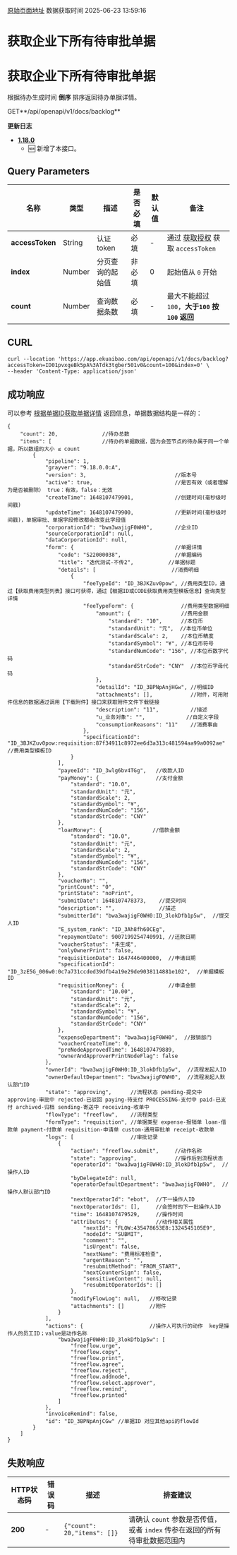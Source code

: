 [原始页面地址](https://docs.ekuaibao.com/docs/open-api/flows/get-approve-corporation)
数据获取时间 2025-06-23 13:59:16

# 获取企业下所有待审批单据

# 获取企业下所有待审批单据  
  
根据待办生成时间 **倒序** 排序返回待办单据详情。

GET**/api/openapi/v1/docs/backlog**

**更新日志**

  * [**1.18.0**](/updateLog/update-log#1180)
    * 🆕 新增了本接口。



## Query Parameters​

名称| 类型| 描述| 是否必填| 默认值| 备注  
---|---|---|---|---|---  
**accessToken**|  String| 认证token| 必填| -| 通过 [获取授权](/docs/open-api/getting-started/auth) 获取 `accessToken`  
**index**|  Number| 分页查询的起始值| 非必填| 0| 起始值从 `0` 开始  
**count**|  Number| 查询数据条数| 必填| -| 最大不能超过 `100`，**大于`100` 按 `100` 返回**  
  
## CURL​
    
    
    curl --location 'https://app.ekuaibao.com/api/openapi/v1/docs/backlog?accessToken=ID01pvxgeBk5pA%3ATdk3tgber501v0&count=100&index=0' \  
    --header 'Content-Type: application/json'  
    

## 成功响应​

可以参考 [根据单据ID获取单据详情](/docs/open-api/flows/get-forms-details) 返回信息，单据数据结构是一样的：
    
    
    {  
        "count": 20,              //待办总数  
        "items": [                //待办的单据数据，因为会签节点的待办属于同一个单据，所以数组的大小 ≤ count   
            {  
                "pipeline": 1,  
                "grayver": "9.18.0.0:A",  
                "version": 3,                            //版本号  
                "active": true,                          //是否有效（或者理解为是否被删除） true：有效，false：无效  
                "createTime": 1648107479901,             //创建时间(毫秒级时间戳)   
                "updateTime": 1648107479900,             //更新时间(毫秒级时间戳)，单据审批、单据字段修改都会改变此字段值  
                "corporationId": "bwa3wajigF0WH0",       //企业ID  
                "sourceCorporationId": null,   
                "dataCorporationId": null,  
                "form": {                                //单据详情  
                    "code": "S22000038",                 //单据编码   
                    "title": "迭代测试-不传2",           //单据标题  
                    "details": [                        //消费明细  
                        {  
                            "feeTypeId": "ID_3BJKZuv0pow", //费用类型ID，通过【获取费用类型列表】接口可获得，通过【根据ID或CODE获取费用类型模板信息】查询类型详情  
                            "feeTypeForm": {               //费用类型数据明细  
                                "amount": {                //费用金额  
                                    "standard": "10",      //本位币  
                                    "standardUnit": "元",  //本位币单位  
                                    "standardScale": 2,    //本位币精度  
                                    "standardSymbol": "¥", //本位币符号  
                                    "standardNumCode": "156", //本位币数字代码  
                                    "standardStrCode": "CNY"  //本位币字母代码  
                                },  
                                "detailId": "ID_3BPNpAnjHGw", //明细ID  
                                "attachments": [],            //附件，可用附件信息的数据通过调用【下载附件】接口来获取附件文件下载链接  
                                "description": "11",          //描述  
                                "u_业务对象": "",             //自定义字段  
                                "consumptionReasons": "11"    //消费事由  
                            },  
                            "specificationId": "ID_3BJKZuv0pow:requisition:87f34911c8972ee6d3a313c481594aa99a0092ae"  //费用类型模板ID  
                        }  
                    ],  
                    "payeeId": "ID_3wlg6bv4TGg",   //收款人ID  
                    "payMoney": {                  //支付金额   
                        "standard": "10.0",  
                        "standardUnit": "元",  
                        "standardScale": 2,  
                        "standardSymbol": "¥",  
                        "standardNumCode": "156",  
                        "standardStrCode": "CNY"  
                    },  
                    "loanMoney": {                //借款金额  
                        "standard": "10.0",  
                        "standardUnit": "元",  
                        "standardScale": 2,  
                        "standardSymbol": "¥",  
                        "standardNumCode": "156",  
                        "standardStrCode": "CNY"  
                    },  
                    "voucherNo": "",  
                    "printCount": "0",  
                    "printState": "noPrint",  
                    "submitDate": 1648107478373,    //提交时间  
                    "description": "",              //描述  
                    "submitterId": "bwa3wajigF0WH0:ID_3lokDfb1p5w",  //提交人ID  
                    "E_system_rank": "ID_3Ah8fh60CEg",  
                    "repaymentDate": 9007199254740991, //还款日期  
                    "voucherStatus": "未生成",  
                    "onlyOwnerPrint": false,  
                    "requisitionDate": 1647446400000,  //申请日期  
                    "specificationId": "ID_3zE5G_006w0:0c7a731ccded39dfb4a19e29de9038114881e102",  //单据模板ID  
                    "requisitionMoney": {              //申请金额  
                        "standard": "10.00",  
                        "standardUnit": "元",  
                        "standardScale": 2,  
                        "standardSymbol": "¥",  
                        "standardNumCode": "156",  
                        "standardStrCode": "CNY"  
                    },  
                    "expenseDepartment": "bwa3wajigF0WH0",  //报销部门  
                    "voucherCreateTime": 0,  
                    "preNodeApprovedTime": 1648107479889,  
                    "ownerAndApproverPrintNodeFlag": false  
                },  
                "ownerId": "bwa3wajigF0WH0:ID_3lokDfb1p5w",  //流程发起人ID  
                "ownerDefaultDepartment": "bwa3wajigF0WH0",  //流程发起人默认部门ID  
                "state": "approving",      //流程状态 pending-提交中 approving-审批中 rejected-已驳回 paying-待支付 PROCESSING-支付中 paid-已支付 archived-归档 sending-寄送中 receiving-收单中                        
                "flowType": "freeflow",    //流程类型  
                "formType": "requisition", //单据类型 expense-报销单 loan-借款单 payment-付款单 requisition-申请单 custom-通用审批单 receipt-收款单  
                "logs": [                  //审批记录  
                    {   
                        "action": "freeflow.submit",     //动作名称  
                        "state": "approving",            //操作后到流程状态  
                        "operatorId": "bwa3wajigF0WH0:ID_3lokDfb1p5w",  //操作人ID  
                        "byDelegateId": null,  
                        "operatorDefaultDepartment": "bwa3wajigF0WH0",  //操作人默认部门ID  
                        "nextOperatorId": "ebot",  //下一操作人ID  
                        "nextOperatorIds": [],     //会签时的下一批操作人ID  
                        "time": 1648107479529,     //操作时间  
                        "attributes": {            //动作相关属性  
                            "nextId": "FLOW:435478653E8:1324545105E9",  
                            "nodeId": "SUBMIT",  
                            "comment": "",  
                            "isUrgent": false,  
                            "nextName": "费用标准检查",  
                            "urgentReason": "",  
                            "resubmitMethod": "FROM_START",  
                            "nextCounterSign": false,  
                            "sensitiveContent": null,  
                            "resubmitOperatorIds": []  
                        },  
                        "modifyFlowLog": null,   //修改记录  
                        "attachments": []        //附件  
                    }  
                ],  
                "actions": {                     //操作人可执行的动作  key是操作人的员工ID；value是动作名称  
                    "bwa3wajigF0WH0:ID_3lokDfb1p5w": [  
                        "freeflow.urge",  
                        "freeflow.copy",  
                        "freeflow.print",  
                        "freeflow.agree",  
                        "freeflow.reject",  
                        "freeflow.addnode",  
                        "freeflow.select.approver",  
                        "freeflow.remind",  
                        "freeflow.printed"  
                    ]  
                },  
                "invoiceRemind": false,  
                "id": "ID_3BPNpAnjCGw" //单据ID 对应其他api的flowId    
            }  
        ]  
    }  
    

## 失败响应​

HTTP状态码| 错误码| 描述| 排查建议  
---|---|---|---  
**200**|  -| `{"count": 20,"items": []}`| 请确认 `count` 参数是否传值，或者 `index` 传参在返回的所有待审批数据范围内

